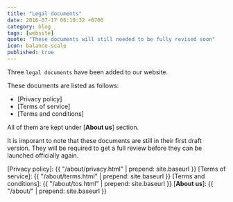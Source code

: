 ```yaml
---
title: "Legal documents"
date: 2016-07-17 06:10:32 +0700
category: blog
tags: [website]
quote: "These documents will still needed to be fully revised soon"
icon: balance-scale
published: true
---
```


Three `legal documents` have been added to our website.

These documents are listed as follows:

- [Privacy policy]
- [Terms of service]
- [Terms and conditions]

All of them are kept under [__About us__] section.

<!--more-->

It is imporant to note that these documents are still in their first draft version. They will be required to get a full review before they can be launched officially again.

[Privacy policy]: {{ "/about/privacy.html" | prepend: site.baseurl }}
[Terms of service]: {{ "/about/terms.html" | prepend: site.baseurl }}
[Terms and conditions]: {{ "/about/tos.html" | prepend: site.baseurl }}
[__About us__]: {{ "/about/" | prepend: site.baseurl }}
